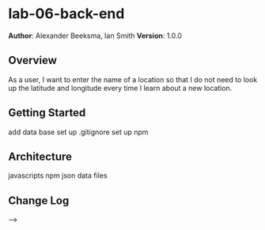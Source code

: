 # lab-06-back-end

**Author**: Alexander Beeksma, Ian Smith
**Version**: 1.0.0

## Overview
As a user, I want to enter the name of a location so that I do not need to look up the latitude and longitude every time I learn about a new location.

## Getting Started
<!-- What are the steps that a user must take in order to build this app on their own machine and get it running? -->
add data base
set up .gitignore
set up npm


## Architecture
<!-- Provide a detailed description of the application design. What technologies (languages, libraries, etc) you're using, and any other relevant design information. -->
javascripts
npm
json data files

## Change Log
<!-- Use this area to document the iterative changes made to your application as each feature is successfully implemented. Use time stamps. Here's an examples:

Number and name of feature: #1 Server up for locations

Estimate of time needed to complete: 4hrs

Start time: 9:30

Finish time: 11:30

Actual time needed to complete: 2 hrs

Number and name of feature: #2 current weather info

Estimate of time needed to complete: 2hrs

Start time: 11:30

Finish time: ---

Actual time needed to complete: ----

01-01-2001 4:59pm - Application now has a fully-functional express server, with a GET route for the location resource.

## Credits and Collaborations
<!-- Give credit (and a link) to other people or resources that helped you build this application. -->
-->